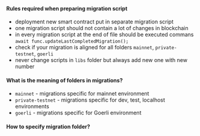 #### Rules required when preparing migration script

-   deployment new smart contract put in separate migration script
-   one migration script should not contain a lot of changes in blockchain
-   in every migration script at the end of file should be executed commans
    `await func.updateLastCompletedMigration();`
-   check if your migration is aligned for all folders `mainnet`, `private-testnet`, `goerli`
-   never change scripts in `libs` folder but always add new one with new number

#### What is the meaning of folders in migrations?

-   `mainnet` - migrations specific for mainnet environment
-   `private-testnet` - migrations specific for dev, test, localhost environments
-   `goerli` - migrations specific for Goerli environment

#### How to specify migration folder?
